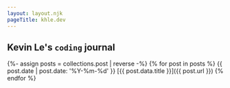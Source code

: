 ```yaml
---
layout: layout.njk
pageTitle: khle.dev
---
```


## Kevin Le's `coding` journal

{%- assign posts = collections.post | reverse -%}
{% for post in posts %}
<span class="badge secondary">{{ post.date | post.date: '%Y-%m-%d' }}</span>  [{{ post.data.title }}]({{ post.url }})
{% endfor %}